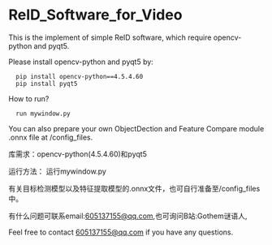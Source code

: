 # ReID_Software_for_Video
This is the implement of simple ReID software, which require opencv-python and pyqt5.

Please install opencv-python and pyqt5 by:

      pip install opencv-python==4.5.4.60
      pip install pyqt5


How to run?

      run mywindow.py 


You can also prepare your own ObjectDection and Feature Compare module .onnx file at /config_files.





库需求：opencv-python(4.5.4.60)和pyqt5


运行方法： 运行mywindow.py


有关目标检测模型以及特征提取模型的.onnx文件，也可自行准备至/config_files中。


有什么问题可联系email:605137155@qq.com,也可询问B站:Gothem谜语人,


Feel free to contact 605137155@qq.com if you have any questions.
